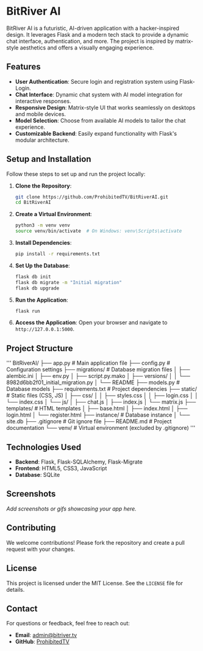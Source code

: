 # BitRiver AI

BitRiver AI is a futuristic, AI-driven application with a hacker-inspired design. It leverages Flask and a modern tech stack to provide a dynamic chat interface, authentication, and more. The project is inspired by matrix-style aesthetics and offers a visually engaging experience.

## Features

- **User Authentication**: Secure login and registration system using Flask-Login.
- **Chat Interface**: Dynamic chat system with AI model integration for interactive responses.
- **Responsive Design**: Matrix-style UI that works seamlessly on desktops and mobile devices.
- **Model Selection**: Choose from available AI models to tailor the chat experience.
- **Customizable Backend**: Easily expand functionality with Flask's modular architecture.

## Setup and Installation

Follow these steps to set up and run the project locally:

1. **Clone the Repository**:
    ```bash
    git clone https://github.com/ProhibitedTV/BitRiverAI.git
    cd BitRiverAI
    ```

2. **Create a Virtual Environment**:
    ```bash
    python3 -m venv venv
    source venv/bin/activate  # On Windows: venv\Scripts\activate
    ```

3. **Install Dependencies**:
    ```bash
    pip install -r requirements.txt
    ```

4. **Set Up the Database**:
    ```bash
    flask db init
    flask db migrate -m "Initial migration"
    flask db upgrade
    ```

5. **Run the Application**:
    ```bash
    flask run
    ```

6. **Access the Application**:
    Open your browser and navigate to `http://127.0.0.1:5000`.

## Project Structure
'''
BitRiverAI/
├── app.py                 # Main application file
├── config.py              # Configuration settings
├── migrations/            # Database migration files
│   ├── alembic.ini
│   ├── env.py
│   ├── script.py.mako
│   ├── versions/
│   │   └── 8982d6bb2f01_initial_migration.py
│   └── README
├── models.py              # Database models
├── requirements.txt       # Project dependencies
├── static/                # Static files (CSS, JS)
│   ├── css/
│   │   ├── styles.css
│   │   ├── login.css
│   │   └── index.css
│   └── js/
│       ├── chat.js
│       ├── index.js
│       └── matrix.js
├── templates/             # HTML templates
│   ├── base.html
│   ├── index.html
│   ├── login.html
│   └── register.html
├── instance/              # Database instance
│   └── site.db
├── .gitignore             # Git ignore file
├── README.md              # Project documentation
└── venv/                  # Virtual environment (excluded by .gitignore)
'''
## Technologies Used

- **Backend**: Flask, Flask-SQLAlchemy, Flask-Migrate
- **Frontend**: HTML5, CSS3, JavaScript
- **Database**: SQLite

## Screenshots

_Add screenshots or gifs showcasing your app here._

## Contributing

We welcome contributions! Please fork the repository and create a pull request with your changes.

## License

This project is licensed under the MIT License. See the `LICENSE` file for details.

## Contact

For questions or feedback, feel free to reach out:
- **Email**: admin@bitriver.tv
- **GitHub**: [ProhibitedTV](https://github.com/ProhibitedTV)
